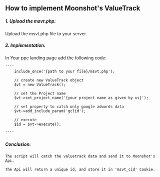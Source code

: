 ## How to implement Moonshot's ValueTrack


##### 1. Upload the msvt.php:

Upload the msvt.php file to your server.


##### 2. Implementation:

In Your ppc landing page add the following code:

    ````
        include_once('{path to your file}/msvt.php');

        // create new ValueTrack object
        $vt = new ValueTrack();

        // set the Project name
        $vt->set_project_name('{your project name as given by us}');

        // set property to catch only google adwords data
        $vt->add_include_param('gclid');

        // execute
        $id = $vt->execute();

    ````

##### Conclusion:
    The script will catch the valuetrack data and send it to Moonshot's Api.

    The Api will return a unique id, and store it in 'msvt_cid' Cookie.

